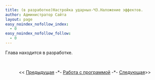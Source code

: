 ```yaml
---
title: (в разработке)Настройка ударных-Ч3.Наложение эффектов.
author: Администратор Сайта
layout: page
easy_noindex_nofollow_index:
  - 0
easy_noindex_nofollow_follow:
  - 0
---
```

Глава находится в разработке.

&nbsp;

<p style="text-align: center;">
  << <a href="/samouchitel/work/v-razrabotkenastrojka-udarnyx-ch-2-instrument-rack/">Предыдущая</a> -*- <a href="/samouchitel/work/">Работа с программой</a> -*- <a href="/samouchitel/work/programming/">Следующая</a>>>
</p>